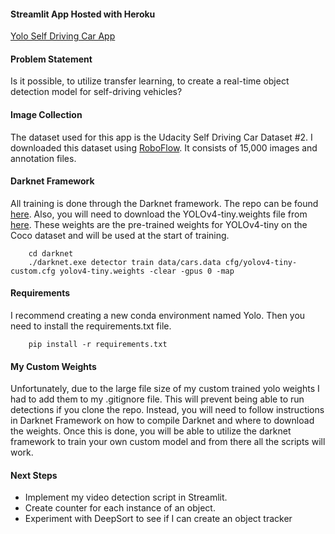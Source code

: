 #### Streamlit App Hosted with Heroku
[Yolo Self Driving Car App](https://yolo-self-driving.herokuapp.com/)

#### Problem Statement
Is it possible, to utilize transfer learning, to create a real-time object detection model for self-driving vehicles?

#### Image Collection
The dataset used for this app is the Udacity Self Driving Car Dataset #2. I downloaded this dataset using [RoboFlow](https://public.roboflow.com/object-detection/self-driving-car). It consists of 15,000 images and annotation files.

#### Darknet Framework
All training is done through the Darknet framework. The repo can be found [here](https://github.com/AlexeyAB/darknet). Also, you will need to download the YOLOv4-tiny.weights file from [here](https://github.com/AlexeyAB/darknet/releases/download/darknet_yolo_v4_pre/yolov4-tiny.weights). These weights are the pre-trained weights for YOLOv4-tiny on the Coco dataset and will be used at the start of training.

        cd darknet
        ./darknet.exe detector train data/cars.data cfg/yolov4-tiny-custom.cfg yolov4-tiny.weights -clear -gpus 0 -map

#### Requirements
I recommend creating a new conda environment named Yolo.
Then you need to install the requirements.txt file.

        pip install -r requirements.txt

#### My Custom Weights
Unfortunately, due to the large file size of my custom trained yolo weights I had to add them to my .gitignore file. This will prevent being able to run detections if you clone the repo. Instead, you will need to follow instructions in Darknet Framework on how to compile Darknet and where to download the weights. Once this is done, you will be able to utilize the darknet framework to train your own custom model and from there all the scripts will work.

#### Next Steps
- Implement my video detection script in Streamlit.
- Create counter for each instance of an object.
- Experiment with DeepSort to see if I can create an object tracker